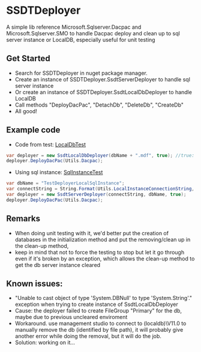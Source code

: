 # SSDTDeployer
A simple lib reference Microsoft.Sqlserver.Dacpac and  Microsoft.Sqlserver.SMO to handle Dacpac deploy and clean up to sql server instance or LocalDB, especially useful for unit testing

## Get Started
- Search for SSDTDeployer in nuget package manager.
- Create an instance of SSDTDeployer.SsdtServerDeployer to handle sql server instance
- Or create an instance of SSDTDeployer.SsdtLocalDbDeployer to handle LocalDB
- Call methods "DeployDacPac", "DetachDb", "DeleteDb", "CreateDb"
- All good!
	
## Example code
- Code from test: [LocalDbTest](https://github.com/jishun/SSDTDeployer/blob/master/project/DeployerTest/LocalDb.cs)
```cs
var deployer = new SsdtLocalDbDeployer(dbName + ".mdf", true); //true: create if not exists
deployer.DeployDacPac(Utils.Dacpac);
```
- Using sql instance: [SqlInstanceTest](https://github.com/jishun/SSDTDeployer/blob/master/project/DeployerTest/SqlInstanceTest.cs)
```cs
var dbName = "TestDeployerLocalSqlInstance";
var connectString = String.Format(Utils.LocalInstanceConnectionString, dbName);
var deployer = new SsdtServerDeployer(connectString, dbName, true);
deployer.DeployDacPac(Utils.Dacpac);
```
## Remarks
- When doing unit testing with it, we'd better put the creation of databases in the initialization method and put the removing/clean up in the clean-up method, 
- keep in mind that not to force the testing to stop but let it go through even if it's broken by an exception, which allows the clean-up method to get the db server instance cleared
	
## Known issues:
- "Unable to cast object of type 'System.DBNull' to type 'System.String'." exception when trying to create instance of SsdtLocalDbDeployer
- Cause: the deployer failed to create FileGroup "Primary" for the db, maybe due to previous uncleared enviroment
- Workaround. use management studio to connect to (localdb)\V11.0 to manually remove the db (identified by file path), it will probably give another error while doing the removal, but it will do the job.
- Solution: working on it...
